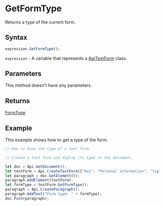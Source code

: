 # GetFormType

Returns a type of the current form.

## Syntax

```javascript
expression.GetFormType();
```

`expression` - A variable that represents a [ApiTextForm](../ApiTextForm.md) class.

## Parameters

This method doesn't have any parameters.

## Returns

[FormType](../../Enumeration/FormType.md)

## Example

This example shows how to get a type of the form.

```javascript editor-pdf
// How to know the type of a text form.

// Create a text form and diplay its type in the document.

let doc = Api.GetDocument();
let textForm = Api.CreateTextForm({"key": "Personal information", "tip": "Enter your first name", "required": true, "placeholder": "First name", "comb": true, "maxCharacters": 10, "cellWidth": 3, "multiLine": false, "autoFit": false});
let paragraph = doc.GetElement(0);
paragraph.AddElement(textForm);
let formType = textForm.GetFormType();
paragraph = Api.CreateParagraph();
paragraph.AddText("Form type: " + formType);
doc.Push(paragraph);
```
